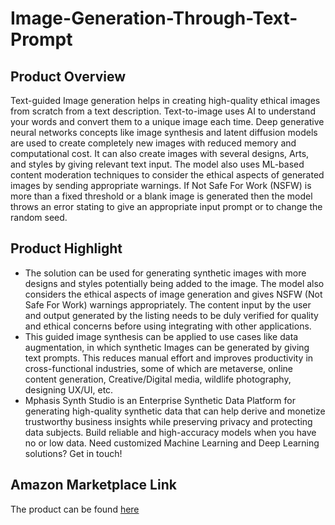 # Image-Generation-Through-Text-Prompt
## Product Overview

Text-guided Image generation helps in creating high-quality ethical images from scratch from a text description. Text-to-image uses AI to understand your words and convert them to a unique image each time.  Deep generative neural networks concepts like image synthesis and latent diffusion models are used to create completely new images with reduced memory and computational cost. It can also create images with several designs, Arts, and styles by giving relevant text input. The model also uses ML-based content moderation techniques to consider the ethical aspects of generated images by sending appropriate warnings. If Not Safe For Work (NSFW) is more than a fixed threshold or a blank image is generated then the model throws an error stating to give an appropriate input prompt or to change the random seed.

## Product Highlight
* The solution can be used for generating synthetic images with more designs and styles potentially being added to the image. The model also considers the ethical aspects of image generation and gives NSFW (Not Safe For Work) warnings appropriately. The content input by the user and output generated by the listing needs to be duly verified for quality and ethical concerns before using integrating with other applications.
* This guided image synthesis can be applied to use cases like data augmentation, in which synthetic Images can be generated by giving text prompts. This reduces manual effort and improves productivity in cross-functional industries, some of which are metaverse, online content generation, Creative/Digital media, wildlife photography, designing UX/UI, etc.
* Mphasis Synth Studio is an Enterprise Synthetic Data Platform for generating high-quality synthetic data that can help derive and monetize trustworthy business insights while preserving privacy and protecting data subjects. Build reliable and high-accuracy models when you have no or low data. 
Need customized Machine Learning and Deep Learning solutions? Get in touch!

## Amazon Marketplace Link
The product can be found [here](https://aws.amazon.com/marketplace/pp/prodview-xfentzfe7vekc)

